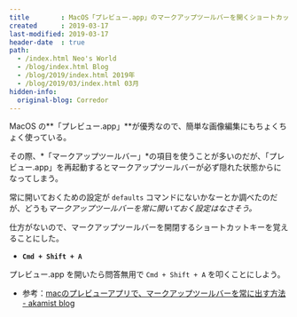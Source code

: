 ```yaml
---
title        : MacOS「プレビュー.app」のマークアップツールバーを開くショートカットキー
created      : 2019-03-17
last-modified: 2019-03-17
header-date  : true
path:
  - /index.html Neo's World
  - /blog/index.html Blog
  - /blog/2019/index.html 2019年
  - /blog/2019/03/index.html 03月
hidden-info:
  original-blog: Corredor
---
```


MacOS の**「プレビュー.app」**が優秀なので、簡単な画像編集にもちょくちょく使っている。

その際、*「マークアップツールバー」*の項目を使うことが多いのだが、「プレビュー.app」を再起動するとマークアップツールバーが必ず隠れた状態からになってしまう。

常に開いておくための設定が `defaults` コマンドにないかなーとか調べたのだが、どうも*マークアップツールバーを常に開いておく設定はなさそう。*

仕方がないので、マークアップツールバーを開閉するショートカットキーを覚えることにした。

- **`Cmd + Shift + A`**

プレビュー.app を開いたら問答無用で `Cmd + Shift + A` を叩くことにしよう。

- 参考：[macのプレビューアプリで、マークアップツールバーを常に出す方法 - akamist blog](https://akamist.com/blog/archives/2338)
